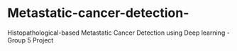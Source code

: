 # Metastatic-cancer-detection-
Histopathological-based Metastatic Cancer Detection using Deep learning - Group 5 Project

